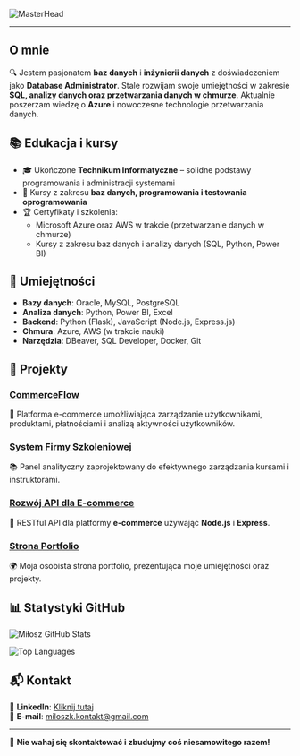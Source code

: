 ![MasterHead](https://user-images.githubusercontent.com/74038190/212749447-bfb7e725-6987-49d9-ae85-2015e3e7cc41.gif)

---

## O mnie
🔍 Jestem pasjonatem **baz danych** i **inżynierii danych** z doświadczeniem jako **Database Administrator**. Stale rozwijam swoje umiejętności w zakresie **SQL, analizy danych oraz przetwarzania danych w chmurze**. Aktualnie poszerzam wiedzę o **Azure** i nowoczesne technologie przetwarzania danych.

## 📚 Edukacja i kursy
- 🎓 Ukończone **Technikum Informatyczne** – solidne podstawy programowania i administracji systemami
- 📜 Kursy z zakresu **baz danych, programowania i testowania oprogramowania**
- 🏆 Certyfikaty i szkolenia:
  - Microsoft Azure oraz AWS w trakcie (przetwarzanie danych w chmurze)
  - Kursy z zakresu baz danych i analizy danych (SQL, Python, Power BI)

## 🔧 Umiejętności
- **Bazy danych**: Oracle, MySQL, PostgreSQL
- **Analiza danych**: Python, Power BI, Excel
- **Backend**: Python (Flask), JavaScript (Node.js, Express.js)
- **Chmura**: Azure, AWS (w trakcie nauki)
- **Narzędzia**: DBeaver, SQL Developer, Docker, Git

## 🚀 Projekty
### [CommerceFlow](https://github.com/milekv/CommerceFlow)
🛒 Platforma e-commerce umożliwiająca zarządzanie użytkownikami, produktami, płatnościami i analizą aktywności użytkowników.

### [System Firmy Szkoleniowej](https://github.com/milekv/firma-szkoleniowa)
📚 Panel analityczny zaprojektowany do efektywnego zarządzania kursami i instruktorami.

### [Rozwój API dla E-commerce](https://github.com/milekv/ecommerce-api)
🔗 RESTful API dla platformy **e-commerce** używając **Node.js** i **Express**.

### [Strona Portfolio](https://github.com/milekv/milekv.github.io)
🌍 Moja osobista strona portfolio, prezentująca moje umiejętności oraz projekty.

## 📊 Statystyki GitHub
![Miłosz GitHub Stats](https://github-readme-stats.vercel.app/api?username=milekv&show_icons=true&hide_title=true&count_private=true&theme=radical)

![Top Languages](https://github-readme-stats.vercel.app/api/top-langs/?username=milekv&layout=compact&theme=radical)

## 📬 Kontakt
🔗 **LinkedIn**: [Kliknij tutaj](https://www.linkedin.com/in/mi%C5%82osz-kordzi%C5%84ski-a85947254)  
📩 **E-mail**: miloszk.kontakt@gmail.com  

---

🚀 **Nie wahaj się skontaktować i zbudujmy coś niesamowitego razem!**

